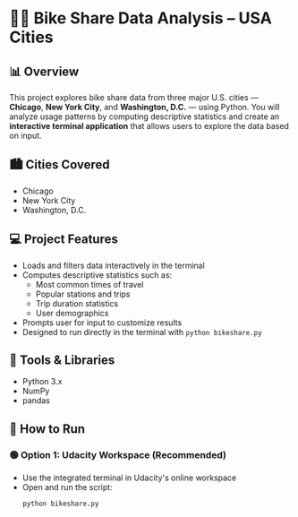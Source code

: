 # 🚴‍♀️ Bike Share Data Analysis – USA Cities

## 📊 Overview
This project explores bike share data from three major U.S. cities — **Chicago**, **New York City**, and **Washington, D.C.** — using Python. You will analyze usage patterns by computing descriptive statistics and create an **interactive terminal application** that allows users to explore the data based on input.

## 🏙️ Cities Covered
- Chicago
- New York City
- Washington, D.C.

## 💻 Project Features
- Loads and filters data interactively in the terminal
- Computes descriptive statistics such as:
  - Most common times of travel
  - Popular stations and trips
  - Trip duration statistics
  - User demographics
- Prompts user for input to customize results
- Designed to run directly in the terminal with `python bikeshare.py`

## 🧰 Tools & Libraries
- Python 3.x
- NumPy
- pandas

## 🚀 How to Run

### 🟢 Option 1: Udacity Workspace (Recommended)
- Use the integrated terminal in Udacity's online workspace
- Open and run the script:
  ```bash
  python bikeshare.py
